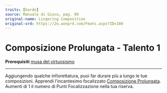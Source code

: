 ```yaml
---
traits: [bardo]
source: Manuale di Gioco, pag. 99
original-name: Lingering Composition
original-srd: https://2e.aonprd.com/Feats.aspx?ID=180
---
```


# Composizione Prolungata - Talento 1

**Prerequisiti** [musa del virtuosismo](/classi/bardo/muse/del-virtuosismo)

---

Aggiungendo qualche infiorettatura, puoi far durare più a lungo le tue
composizioni. Apprendi l'incantesimo focalizzato
[Composizione Prolungata](/incantesimi/composizione-prolungata). Aumenti di 1 il
numero di Punti Focalizzazione nella tua riserva.
